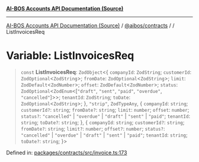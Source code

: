 [**AI-BOS Accounts API Documentation (Source)**](../../../README.md)

***

[AI-BOS Accounts API Documentation (Source)](../../../README.md) / [@aibos/contracts](../README.md) / [](../README.md) / ListInvoicesReq

# Variable: ListInvoicesReq

> `const` **ListInvoicesReq**: `ZodObject`\<\{ `companyId`: `ZodString`; `customerId`: `ZodOptional`\<`ZodString`\>; `fromDate`: `ZodOptional`\<`ZodString`\>; `limit`: `ZodDefault`\<`ZodNumber`\>; `offset`: `ZodDefault`\<`ZodNumber`\>; `status`: `ZodOptional`\<`ZodEnum`\<\[`"draft"`, `"sent"`, `"paid"`, `"overdue"`, `"cancelled"`\]\>\>; `tenantId`: `ZodString`; `toDate`: `ZodOptional`\<`ZodString`\>; \}, `"strip"`, `ZodTypeAny`, \{ `companyId`: `string`; `customerId?`: `string`; `fromDate?`: `string`; `limit`: `number`; `offset`: `number`; `status?`: `"cancelled"` \| `"overdue"` \| `"draft"` \| `"sent"` \| `"paid"`; `tenantId`: `string`; `toDate?`: `string`; \}, \{ `companyId`: `string`; `customerId?`: `string`; `fromDate?`: `string`; `limit?`: `number`; `offset?`: `number`; `status?`: `"cancelled"` \| `"overdue"` \| `"draft"` \| `"sent"` \| `"paid"`; `tenantId`: `string`; `toDate?`: `string`; \}\>

Defined in: [packages/contracts/src/invoice.ts:173](https://github.com/pohlai88/accounts/blob/48103fb36d28b2b9bfb33472b6de2f719773cde9/packages/contracts/src/invoice.ts#L173)
